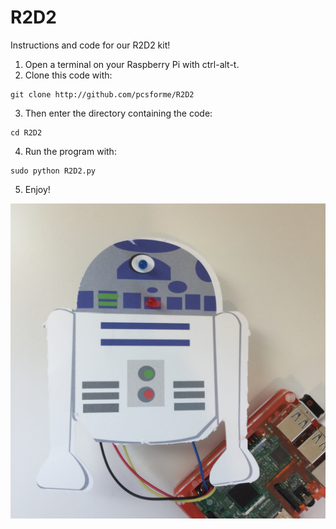 # R2D2
Instructions and code for our R2D2 kit!

1. Open a terminal on your Raspberry Pi with ctrl-alt-t.
2. Clone this code with:

  ```
  git clone http://github.com/pcsforme/R2D2
  ```
3. Then enter the directory containing the code:

  ```
  cd R2D2
  ```
4. Run the program with:

  ```
  sudo python R2D2.py
  ```
5. Enjoy!

![R2D2](https://github.com/pcsforme/R2D2/blob/master/IMG_1526.JPG)
